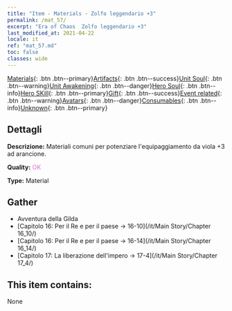 ```yaml
---
title: "Item - Materials - Zolfo leggendario +3"
permalink: /mat_57/
excerpt: "Era of Chaos  Zolfo leggendario +3"
last_modified_at: 2021-04-22
locale: it
ref: "mat_57.md"
toc: false
classes: wide
---
```

 [Materials](/ItemsIT/){: .btn .btn--primary}[Artifacts](/ItemsIT/Artifacts/){: .btn .btn--success}[Unit Soul](/ItemsIT/UnitSoul/){: .btn .btn--warning}[Unit Awakening](/ItemsIT/UnitAwakening/){: .btn .btn--danger}[Hero Soul](/ItemsIT/HeroSoul/){: .btn .btn--info}[Hero SKill](/ItemsIT/HeroSkill/){: .btn .btn--primary}[Gift](/ItemsIT/Gift/){: .btn .btn--success}[Event related](/ItemsIT/Events/){: .btn .btn--warning}[Avatars](/ItemsIT/Avatars/){: .btn .btn--danger}[Consumables](/ItemsIT/Consumables/){: .btn .btn--info}[Unknown](/ItemsIT/Unknown/){: .btn .btn--primary}

## Dettagli
 **Descrizione:** Materiali comuni per potenziare l'equipaggiamento da viola +3 ad arancione.

 **Quality:** <span style="color: #DA70D6">OK</span>

 **Type:** Material

## Gather

*    Avventura della Gilda 
*    [Capitolo 16: Per il Re e per il paese -> 16-10](/it/Main Story/Chapter 16_10/) 
*    [Capitolo 16: Per il Re e per il paese -> 16-14](/it/Main Story/Chapter 16_14/) 
*    [Capitolo 17: La liberazione dell'impero -> 17-4](/it/Main Story/Chapter 17_4/) 

## This item contains:

  None

